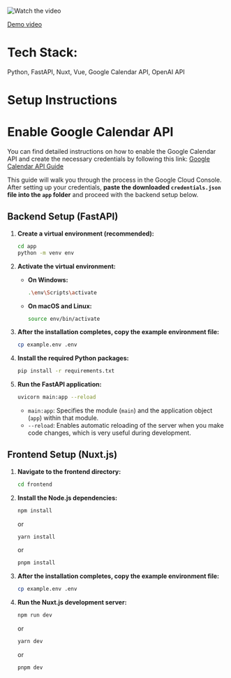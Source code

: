 ![Watch the video](https://github.com/user-attachments/assets/96d58efe-4e21-4cfa-afeb-35ca78d9a3a4)

[Demo video](https://drive.google.com/file/d/12uU9R0mx3HB5UiaVsPIspeDEUB4NtDEx/view?usp=sharing)

# Tech Stack: 
Python, FastAPI, Nuxt, Vue, Google Calendar API, OpenAI API

# Setup Instructions

# Enable Google Calendar API
You can find detailed instructions on how to enable the Google Calendar API and create the necessary credentials by following this link:
[Google Calendar API Guide](https://developers.google.com/workspace/calendar/api/quickstart/nodejs)

This guide will walk you through the process in the Google Cloud Console. After setting up your credentials, **paste the downloaded `credentials.json` file into the `app` folder** and proceed with the backend setup below.

## Backend Setup (FastAPI)

1.  **Create a virtual environment (recommended):**

    ```bash
    cd app
    python -m venv env
    ```

2.  **Activate the virtual environment:**

    * **On Windows:**

        ```bash
        .\env\Scripts\activate
        ```

    * **On macOS and Linux:**

        ```bash
        source env/bin/activate
        ```
3.  **After the installation completes, copy the example environment file:**

    ```bash
    cp example.env .env
    ```

4.  **Install the required Python packages:**

    ```bash
    pip install -r requirements.txt
    ```

4.  **Run the FastAPI application:**

    ```bash
    uvicorn main:app --reload
    ```

    * `main:app`:  Specifies the module (`main`) and the application object (`app`) within that module.
    * `--reload`: Enables automatic reloading of the server when you make code changes, which is very useful during development.

## Frontend Setup (Nuxt.js)

1.  **Navigate to the frontend directory:**

    ```bash
    cd frontend
    ```

2.  **Install the Node.js dependencies:**

    ```bash
    npm install
    ```

    or

    ```bash
    yarn install
    ```

    or

    ```bash
    pnpm install
    ```

3.  **After the installation completes, copy the example environment file:**

    ```bash
    cp example.env .env
    ```

4.  **Run the Nuxt.js development server:**

    ```bash
    npm run dev
    ```

    or

    ```bash
    yarn dev
    ```

    or

    ```bash
    pnpm dev
    ```
